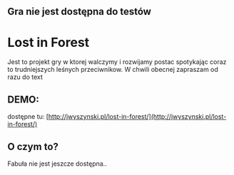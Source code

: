 ## Gra nie jest dostępna do testów

# Lost in Forest

Jest to projekt gry w ktorej walczymy i rozwijamy postac spotykając coraz to trudniejszych leśnych przeciwnikow.
W chwili obecnej zapraszam od razu do text

## DEMO:

dostępne tu: [http://jwyszynski.pl/lost-in-forest/](http://jwyszynski.pl/lost-in-forest/)

## O czym to?

Fabuła nie jest jeszcze dostępna..
